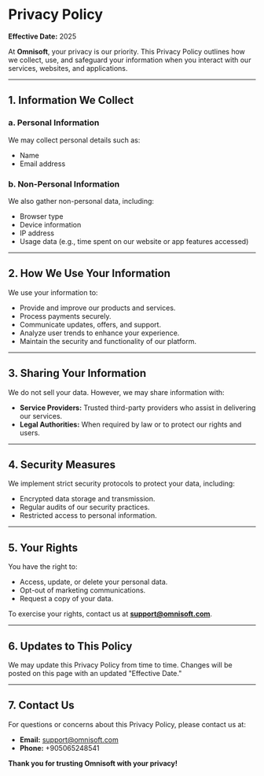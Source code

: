 # Privacy Policy  

**Effective Date:** 2025 

At **Omnisoft**, your privacy is our priority. This Privacy Policy outlines how we collect, use, and safeguard your information when you interact with our services, websites, and applications.  

---

## 1. Information We Collect  

### a. Personal Information  
We may collect personal details such as:  
- Name  
- Email address   


### b. Non-Personal Information  
We also gather non-personal data, including:  
- Browser type  
- Device information  
- IP address  
- Usage data (e.g., time spent on our website or app features accessed)  

---

## 2. How We Use Your Information  
We use your information to:  
- Provide and improve our products and services.  
- Process payments securely.  
- Communicate updates, offers, and support.  
- Analyze user trends to enhance your experience.  
- Maintain the security and functionality of our platform.  

---

## 3. Sharing Your Information  
We do not sell your data. However, we may share information with:  
- **Service Providers:** Trusted third-party providers who assist in delivering our services.  
- **Legal Authorities:** When required by law or to protect our rights and users.  

---

## 4. Security Measures  
We implement strict security protocols to protect your data, including:  
- Encrypted data storage and transmission.  
- Regular audits of our security practices.  
- Restricted access to personal information.  

---

## 5. Your Rights  
You have the right to:  
- Access, update, or delete your personal data.  
- Opt-out of marketing communications.  
- Request a copy of your data.  

To exercise your rights, contact us at **[support@omnisoft.com](mailto:info@omnisoft.com.co)**.  

---

## 6. Updates to This Policy  
We may update this Privacy Policy from time to time. Changes will be posted on this page with an updated "Effective Date."  

---

## 7. Contact Us  
For questions or concerns about this Privacy Policy, please contact us at:  
- **Email:** [support@omnisoft.com](mailto:info@omnisoft.com.co)  
- **Phone:** +905065248541 

**Thank you for trusting Omnisoft with your privacy!**
